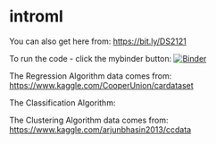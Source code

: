 # introml

You can also get here from:  https://bit.ly/DS2121

To run the code - click the mybinder button:
[![Binder](https://mybinder.org/badge_logo.svg)](https://mybinder.org/v2/gh/fenago/introml/HEAD)

The Regression Algorithm data comes from:
https://www.kaggle.com/CooperUnion/cardataset

The Classification Algorithm:

The Clustering Algorithm data comes from:
https://www.kaggle.com/arjunbhasin2013/ccdata
